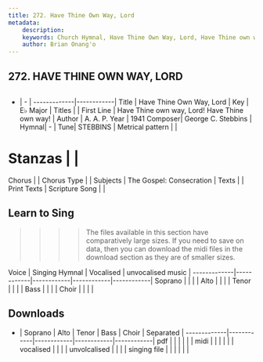 ```yaml
---
title: 272. Have Thine Own Way, Lord
metadata:
    description: 
    keywords: Church Hymnal, Have Thine Own Way, Lord, Have Thine own way, Lord! Have Thine own way!, 
    author: Brian Onang'o
---
```



## 272. HAVE THINE OWN WAY, LORD

```txt

```

- |   -  |
-------------|------------|
Title | Have Thine Own Way, Lord |
Key | E♭ Major |
Titles |  |
First Line | Have Thine own way, Lord! Have Thine own way! |
Author | A. A. P.
Year | 1941
Composer| George C. Stebbins |
Hymnal|  - |
Tune| STEBBINS |
Metrical pattern | |
# Stanzas |  |
Chorus |  |
Chorus Type |  |
Subjects | The Gospel: Consecration |
Texts |  |
Print Texts | 
Scripture Song |  |
  
## Learn to Sing

>>>> The files available in this section have comparatively large sizes. If you need to save on data, then you can download the midi files in the download section as they are of smaller sizes.

Voice |  Singing Hymnal | Vocalised | unvocalised music |
-------------|------------|------------|------------|------------|
Soprano | | | |
Alto | | | |
Tenor | | | |
Bass | | | |
Choir | | | |

## Downloads

- |  Soprano | Alto | Tenor | Bass | Choir | Separated |
-------------|------------|------------|------------|------------|
pdf | | | | | |
midi | | | | | |
vocalised | | | |
unvolcalised | | | |
singing file | | | | | |
  